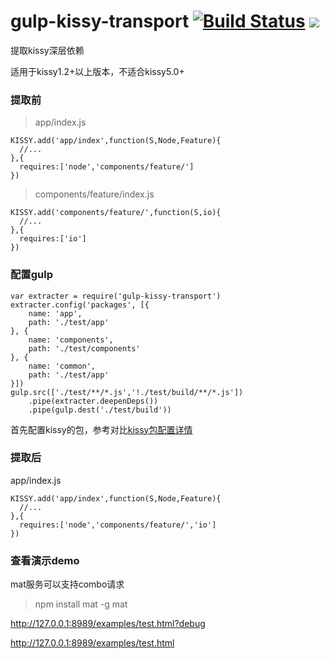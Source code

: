 # gulp-kissy-transport [![Build Status](http://img.shields.io/travis/sprying/gulp-kissy-transport.svg)](https://travis-ci.org/sprying/gulp-kissy-transport.svg) [![](http://img.shields.io/npm/v/gulp-kissy-transport.svg?style=flat)](https://www.npmjs.org/package/gulp-kissy-transport)

提取kissy深层依赖

适用于kissy1.2+以上版本，不适合kissy5.0+

### 提取前

>app/index.js

    KISSY.add('app/index',function(S,Node,Feature){
      //...
    },{
      requires:['node','components/feature/']
    })

>components/feature/index.js

    KISSY.add('components/feature/',function(S,io){
      //...
    },{
      requires:['io']
    })


### 配置gulp

    var extracter = require('gulp-kissy-transport')
    extracter.config('packages', [{
        name: 'app',
        path: './test/app'
    }, {
        name: 'components',
        path: './test/components'
    }, {
        name: 'common',
        path: './test/app'
    }])
    gulp.src(['./test/**/*.js','!./test/build/**/*.js'])
        .pipe(extracter.deepenDeps())
        .pipe(gulp.dest('./test/build'))

首先配置kissy的包，参考对比[kissy包配置详情](http://docs.kissyui.com/1.4/docs/html/guideline/kmd.html#config-name-pkg-)

### 提取后

app/index.js

    KISSY.add('app/index',function(S,Node,Feature){
      //...
    },{
      requires:['node','components/feature/','io']
    })


### 查看演示demo

mat服务可以支持combo请求

>npm install mat -g
>mat

http://127.0.0.1:8989/examples/test.html?debug

http://127.0.0.1:8989/examples/test.html
